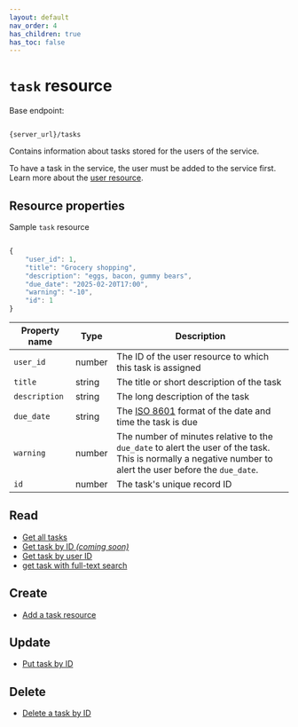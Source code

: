 ```yaml
---
layout: default
nav_order: 4
has_children: true
has_toc: false
---
```


# `task` resource

Base endpoint:

```shell

{server_url}/tasks
```

Contains information about tasks stored for the users of the service.

To have a task in the service, the user must be added to
the service first. Learn more about the [user resource](user.md).

## Resource properties

Sample `task` resource

```js

{
    "user_id": 1,
    "title": "Grocery shopping",
    "description": "eggs, bacon, gummy bears",
    "due_date": "2025-02-20T17:00",
    "warning": "-10",
    "id": 1
}
```

| Property name | Type | Description |
| ------------- | ----------- | ----------- |
| `user_id` | number | The ID of the user resource to which this task is assigned |
| `title` | string | The title or short description of the task |
| `description` | string | The long description of the task|
| `due_date` | string | The [ISO 8601](https://en.wikipedia.org/wiki/ISO_8601) format of the date and time the task is due |
| `warning` | number | The number of minutes relative to the `due_date` to alert the user of the task. This is normally a negative number to alert the user before the `due_date`.|
| `id` | number | The task's unique record ID |

## Read

* [Get all tasks](./get-tasks.md)
* [Get task by ID _(coming soon)_](#resource-properties)
* [Get task by user ID](./tasks-get-tasks-by-user-id.md)
* [get task with full-text search](./tasks-get-tasks-with-search)

## Create

* [Add a task resource](./tasks-add-a-task.md)

## Update

* [Put task by ID](./tasks-put-task-by-id.md)

## Delete

* [Delete a task by ID](./tasks-delete-id.md)
